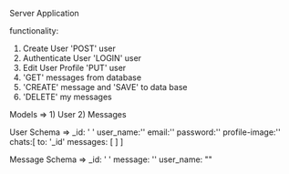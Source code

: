Server Application

functionality:
1) Create User 'POST' user
2) Authenticate User 'LOGIN' user
3) Edit User Profile 'PUT' user
4) 'GET' messages from database
5) 'CREATE' message and 'SAVE' to data base
5) 'DELETE' my messages

Models => 
	1) User
	2) Messages

User Schema => 
	_id: ' '
	user_name:''
	email:''
	password:''
	profile-image:''
	chats:[
	 to: '_id'
	 messages: [
	 ]
	]

Message Schema => 
	_id: ' '
	message: ''
	user_name: ""
